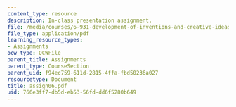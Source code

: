 ```yaml
---
content_type: resource
description: In-class presentation assignment.
file: /media/courses/6-931-development-of-inventions-and-creative-ideas-spring-2008/766e3ff7db5deb5356fddd6f5280b649_assign06.pdf
file_type: application/pdf
learning_resource_types:
- Assignments
ocw_type: OCWFile
parent_title: Assignments
parent_type: CourseSection
parent_uid: f94ec759-611d-2815-4ffa-fbd50236a027
resourcetype: Document
title: assign06.pdf
uid: 766e3ff7-db5d-eb53-56fd-dd6f5280b649
---
```


